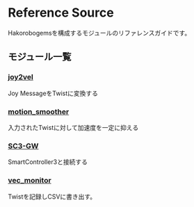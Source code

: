 # Reference Source
Hakorobogemsを構成するモジュールのリファレンスガイドです。

## モジュール一覧

### [joy2vel](joy2vel)
Joy MessageをTwistに変換する

### [motion_smoother](motion_smoother)
入力されたTwistに対して加速度を一定に抑える

### [SC3-GW](SC3-GW)
SmartController3と接続する

### [vec_monitor](vec_monitor)
Twistを記録しCSVに書き出す。